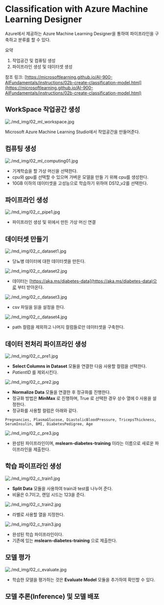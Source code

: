 # Classification with Azure Machine Learning Designer

Azure에서 제공하는 Azure Machine Learning Designer을 통하여 파이프라인을 구축하고 분류를 할 수 있다.

요약
1. 작업공간 및 컴퓨팅 생성
2. 파이프라인 생성 및 데이터셋 생성


참조 링크: [https://microsoftlearning.github.io/AI-900-AIFundamentals/instructions/02b-create-classification-model.html](https://microsoftlearning.github.io/AI-900-AIFundamentals/instructions/02b-create-classification-model.html)

## WorkSpace 작업공간 생성

![./md_img/02_ml_workspace.jpg](./md_img/02_ml_workspace.jpg)

Microsoft Azure Machine Learning Studio에서 작업공간을 만들어준다. 

## 컴퓨팅 생성

![./md_img/02_ml_computing01.jpg](./md_img/02_ml_computing01.jpg)

* 기계학습을 할 가상 머신을 선택한다.
* cpu와 gpu를 선택할 수 있으며 가벼운 모델을 만들 기 위해 cpu를 생성한다.
* 10GB 이하의 데이터셋을 고성능으로 학습하기 위하여 DS12_v2를 선택한다.

## 파이프라인 생성

![./md_img/02_c_pipe1.jpg](./md_img/02_c_pipe1.jpg)

* 파이프라인 생성 및 위에서 만든 가상 머신 연결

## 데이터셋 만들기

![./md_img/02_c_dataset1.jpg](./md_img/02_c_dataset1.jpg)  

* 당뇨병 데이터에 대한 데이터셋을 만든다.  

![./md_img/02_c_dataset2.jpg](./md_img/02_c_dataset2.jpg)  

* 데이터는 [https://aka.ms/diabetes-data](https://aka.ms/diabetes-data)으로 부터 받아온다.  

![./md_img/02_c_dataset3.jpg](./md_img/02_c_dataset3.jpg)  

* csv 파일을 읽을 설정을 한다.

![./md_img/02_c_dataset4.jpg](./md_img/02_c_dataset4.jpg)  

* path 컬럼을 제외하고 나머지 컬럼들로만 데이터셋을 구축한다.  

## 데이터 전처리 파이프라인 생성

![./md_img/02_c_pre1.jpg](./md_img/02_c_pre1.jpg)  

 * __Select Columns in Dataset__ 모듈을 연결한 다음 사용할 컬럼을 선택한다.  
 * _PatientID_ 를 제외시킨다.

![./md_img/02_c_pre2.jpg](./md_img/02_c_pre2.jpg)  

* __Normalize Data__ 모듈을 연결한 후 정규화를 진행한다.
* 정규화 방법은 __MinMax__ 로 진행하며, True 로 선택한 경우 상수 열에 0 사용을 설정한다.
* 정규화를 사용할 컬럼은 아래와 같다.
```
Pregnancies, PlasmaGlucose, DiastolicBloodPressure, TricepsThickness, SerumInsulin, BMI, DiabetesPedigree, Age
 ```

![./md_img/02_c_pre3.jpg](./md_img/02_c_pre3.jpg)  

* 완성된 파이프라인이며, __mslearn-diabetes-training__ 이라는 이름으로 새로운 파이프라인을 제출한다.

## 학습 파이프라인 생성

![./md_img/02_c_train1.jpg](./md_img/02_c_train1.jpg)

* __Split Data__ 모듈을 사용하여 train과 test를 나누어 준다.
* 비율은 0.7이고, 랜덤 시드는 123을 준다.

![./md_img/02_c_train2.jpg](./md_img/02_c_train2.jpg)

* 라벨로 사용할 열을 지정한다.

![./md_img/02_c_train3.jpg](./md_img/02_c_train3.jpg)

* 완성된 학습 파이프라인이다.
* 기존에 있는 __mslearn-diabetes-training__ 으로 제출한다.

## 모델 평가

![./md_img/02_c_evaluate.jpg](./md_img/02_c_evaluate.jpg)

* 학습한 모델을 평가하는 것은 __Evaluate Model__ 모듈을 추가하여 확인할 수 있다.

## 모델 추론(Inference) 및 모델 배포